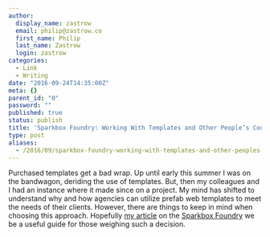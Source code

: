 ```yaml
---
author:
  display_name: zastrow
  email: philip@zastrow.co
  first_name: Philip
  last_name: Zastrow
  login: zastrow
categories:
  - Link
  - Writing
date: "2016-09-24T14:35:00Z"
meta: {}
parent_id: "0"
password: ""
published: true
status: publish
title: 'Sparkbox Foundry: Working With Templates and Other People’s Code'
type: post
aliases:
  - /2016/09/sparkbox-foundry-working-with-templates-and-other-peoples-code/
---
```

<p>Purchased templates get a bad wrap. Up until early this summer I was on the bandwagon, deriding the use of templates. But, then my colleagues and I had an instance where it made since on a project. My mind has shifted to understand why and how agencies can utilize prefab web templates to meet the needs of their clients. However, there are things to keep in mind when choosing this approach. Hopefully <a href="https://seesparkbox.com/foundry/working_with_templates_and_other_peoples_code">my article</a> on the <a href="https://seesparkbox.com/foundry">Sparkbox Foundry</a> we be a useful guide for those weighing such a decision.</p>
